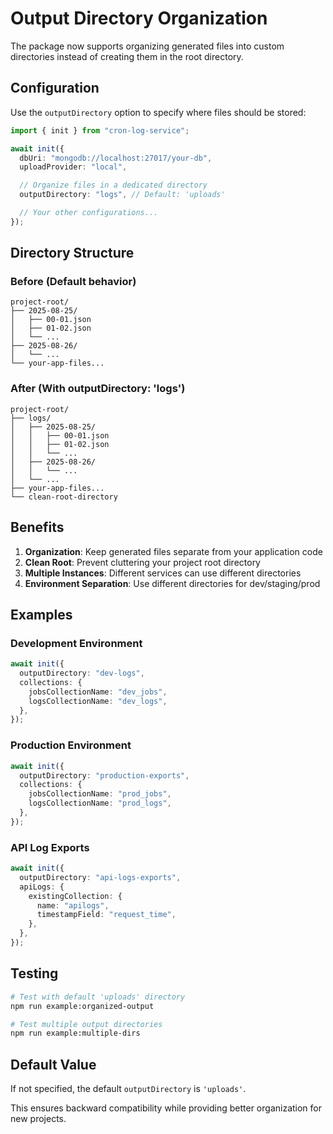 # Output Directory Organization

The package now supports organizing generated files into custom directories instead of creating them in the root directory.

## Configuration

Use the `outputDirectory` option to specify where files should be stored:

```typescript
import { init } from "cron-log-service";

await init({
  dbUri: "mongodb://localhost:27017/your-db",
  uploadProvider: "local",

  // Organize files in a dedicated directory
  outputDirectory: "logs", // Default: 'uploads'

  // Your other configurations...
});
```

## Directory Structure

### Before (Default behavior)

```
project-root/
├── 2025-08-25/
│   ├── 00-01.json
│   ├── 01-02.json
│   └── ...
├── 2025-08-26/
│   └── ...
└── your-app-files...
```

### After (With outputDirectory: 'logs')

```
project-root/
├── logs/
│   ├── 2025-08-25/
│   │   ├── 00-01.json
│   │   ├── 01-02.json
│   │   └── ...
│   ├── 2025-08-26/
│   │   └── ...
│   └── ...
├── your-app-files...
└── clean-root-directory
```

## Benefits

1. **Organization**: Keep generated files separate from your application code
2. **Clean Root**: Prevent cluttering your project root directory
3. **Multiple Instances**: Different services can use different directories
4. **Environment Separation**: Use different directories for dev/staging/prod

## Examples

### Development Environment

```typescript
await init({
  outputDirectory: "dev-logs",
  collections: {
    jobsCollectionName: "dev_jobs",
    logsCollectionName: "dev_logs",
  },
});
```

### Production Environment

```typescript
await init({
  outputDirectory: "production-exports",
  collections: {
    jobsCollectionName: "prod_jobs",
    logsCollectionName: "prod_logs",
  },
});
```

### API Log Exports

```typescript
await init({
  outputDirectory: "api-logs-exports",
  apiLogs: {
    existingCollection: {
      name: "apilogs",
      timestampField: "request_time",
    },
  },
});
```

## Testing

```bash
# Test with default 'uploads' directory
npm run example:organized-output

# Test multiple output directories
npm run example:multiple-dirs
```

## Default Value

If not specified, the default `outputDirectory` is `'uploads'`.

This ensures backward compatibility while providing better organization for new projects.
